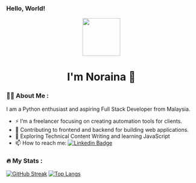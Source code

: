 ### Hello, World!
<div id="header" align="center">
  <img src="https://media.giphy.com/media/3kPDmoWdBpQPNhCnUG/giphy.gif" width="100"/>
  <h1>I'm Noraina 👋</h1>
</div>

### :woman_technologist: About Me :
I am a Python enthusiast and aspiring Full Stack Developer from Malaysia.
- :zap: I’m a freelancer focusing on creating automation tools for clients.
- :telescope: Contributing to frontend and backend for building web applications.
- :seedling: Exploring Technical Content Writing and learning JavaScript
- :mailbox: How to reach me: [![Linkedin Badge](https://img.shields.io/badge/-noraina-blue?style=flat&logo=Linkedin&logoColor=white)](https://www.linkedin.com/in/noraina-nordin/)


### :fire: My Stats :
[![GitHub Streak](http://github-readme-streak-stats.herokuapp.com?user=ainacodes&theme=dark&card_height=100)](https://git.io/streak-stats)
[![Top Langs](https://github-readme-stats.vercel.app/api/top-langs/?username=ainacodes&layout=compact&theme=vision-friendly-dark)](https://github.com/anuraghazra/github-readme-stats)


